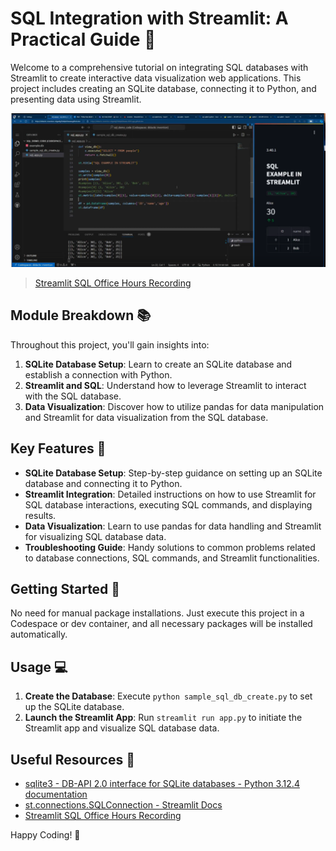 # SQL Integration with Streamlit: A Practical Guide 🚀  
   
Welcome to a comprehensive tutorial on integrating SQL databases with Streamlit to create interactive data visualization web applications. This project includes creating an SQLite database, connecting it to Python, and presenting data using Streamlit.   

![](streamlit_sql_office_hrs_demo.png)

> [Streamlit SQL Office Hours Recording](https://m365x06915360.sharepoint.com/:v:/s/advcoding/EZXK5kSA1BtHoFkKCZ_jYfcBVIB2c0sv--6KUFS2gJv6LA?e=CzQp8p)   
  
## Module Breakdown 📚  
   
Throughout this project, you'll gain insights into:  
   
1. **SQLite Database Setup**: Learn to create an SQLite database and establish a connection with Python.   
2. **Streamlit and SQL**: Understand how to leverage Streamlit to interact with the SQL database.  
3. **Data Visualization**: Discover how to utilize pandas for data manipulation and Streamlit for data visualization from the SQL database.  
   
## Key Features 🌟  
   
- **SQLite Database Setup**: Step-by-step guidance on setting up an SQLite database and connecting it to Python.  
- **Streamlit Integration**: Detailed instructions on how to use Streamlit for SQL database interactions, executing SQL commands, and displaying results.  
- **Data Visualization**: Learn to use pandas for data handling and Streamlit for visualizing SQL database data.  
- **Troubleshooting Guide**: Handy solutions to common problems related to database connections, SQL commands, and Streamlit functionalities.  
   
  
## Getting Started 🏁  
   
No need for manual package installations. Just execute this project in a Codespace or dev container, and all necessary packages will be installed automatically.  
   
## Usage 💻  
   
1. **Create the Database**: Execute `python sample_sql_db_create.py` to set up the SQLite database.  
2. **Launch the Streamlit App**: Run `streamlit run app.py` to initiate the Streamlit app and visualize SQL database data.  
   
## Useful Resources 📖  
   
- [sqlite3 - DB-API 2.0 interface for SQLite databases - Python 3.12.4 documentation](https://docs.python.org/3/library/sqlite3.html#sqlite3-tutorial)  
- [st.connections.SQLConnection - Streamlit Docs](https://docs.streamlit.io/develop/api-reference/connections/st.connections.sqlconnection)  
- [Streamlit SQL Office Hours Recording](https://m365x06915360.sharepoint.com/:v:/s/advcoding/EZXK5kSA1BtHoFkKCZ_jYfcBVIB2c0sv--6KUFS2gJv6LA?e=CzQp8p)   
  
Happy Coding! 🎉